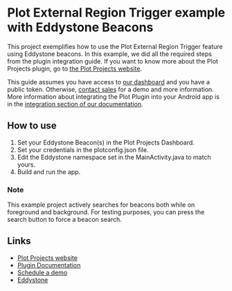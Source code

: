 # Plot External Region Trigger example with Eddystone Beacons
This project exemplifies how to use the Plot External Region Trigger feature using Eddystone beacons. In this example, we did all the required steps from the plugin integration guide. If you want to know more about the Plot Projects plugin, go to [the Plot Projects website](https://www.plotprojects.com).

This guide assumes you have access to [our dashboard](https://admin.plotprojects.com/) and you have a public token. Otherwise, [contact sales](https://content.plotprojects.com/schedule-demo/) for a demo and more information. More information about integrating the Plot Plugin into your Android app is in the [integration section of our documentation](https://www.plotprojects.com/documentation/#android-integration).

## How to use
1. Set your Eddystone Beacon(s) in the Plot Projects Dashboard.
2. Set your credentials in the plotconfig.json file. 
3. Edit the Eddystone namespace set in the MainActivity.java to match yours.
4. Build and run the app.

### Note
This example project actively searches for beacons both while on foreground and background. For testing purposes, you can press
the search button to force a beacon search.

## Links

* [Plot Projects website](https://www.plotprojects.com)
* [Plugin Documentation](https://www.plotprojects.com/documentation)
* [Schedule a demo](https://content.plotprojects.com/schedule-demo/)
* [Eddystone](https://developers.google.com/beacons/)
